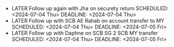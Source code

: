- LATER Follow up again with Jha on securety return
  SCHEDULED: <2024-07-04 Thu>
  DEADLINE: <2024-07-04 Thu>
- LATER Follow up with SCB AE Rahab on account transfer to MY
  SCHEDULED: <2024-07-04 Thu>
  DEADLINE: <2024-07-05 Fri>
- LATER Follow up with Daphne on SCB SG 2 SCB MY transfer
  SCHEDULED: <2024-07-04 Thu>
  DEADLINE: <2024-07-05 Fri>
